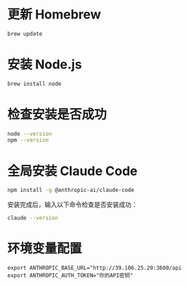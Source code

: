 

# 更新 Homebrew
```bash
brew update
```

# 安装 Node.js
```bash
brew install node
```

# 检查安装是否成功
```bash
node --version
npm --version
```

# 全局安装 Claude Code
```bash
npm install -g @anthropic-ai/claude-code
```

安装完成后，输入以下命令检查是否安装成功：
```bash
claude --version
```

# 环境变量配置

```
export ANTHROPIC_BASE_URL="http://39.106.25.20:3600/api
export ANTHROPIC_AUTH_TOKEN="你的API密钥"
```





